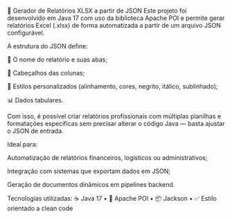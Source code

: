 🧾 Gerador de Relatórios XLSX a partir de JSON
Este projeto foi desenvolvido em Java 17 com uso da biblioteca Apache POI e permite gerar relatórios Excel (.xlsx) de forma automatizada a partir de um arquivo JSON configurável.

A estrutura do JSON define:

📄 O nome do relatório e suas abas;

🧩 Cabeçalhos das colunas;

🎨 Estilos personalizados (alinhamento, cores, negrito, itálico, sublinhado);

📊 Dados tabulares.

Com isso, é possível criar relatórios profissionais com múltiplas planilhas e formatações específicas sem precisar alterar o código Java — basta ajustar o JSON de entrada.

Ideal para:

Automatização de relatórios financeiros, logísticos ou administrativos;

Integração com sistemas que exportam dados em JSON;

Geração de documentos dinâmicos em pipelines backend.

Tecnologias utilizadas:
☕ Java 17 • 🧰 Apache POI • 📦 Jackson • ✅ Estilo orientado a clean code
